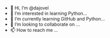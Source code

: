 - 👋 Hi, I’m @dajovel
- 👀 I’m interested in learning Python...
- 🌱 I’m currently learning GitHub and Python...
- 💞️ I’m looking to collaborate on ...
- 📫 How to reach me ...

<!---
dajovel/dajovel is a ✨ special ✨ repository because its `README.md` (this file) appears on your GitHub profile.
You can click the Preview link to take a look at your changes.
--->
